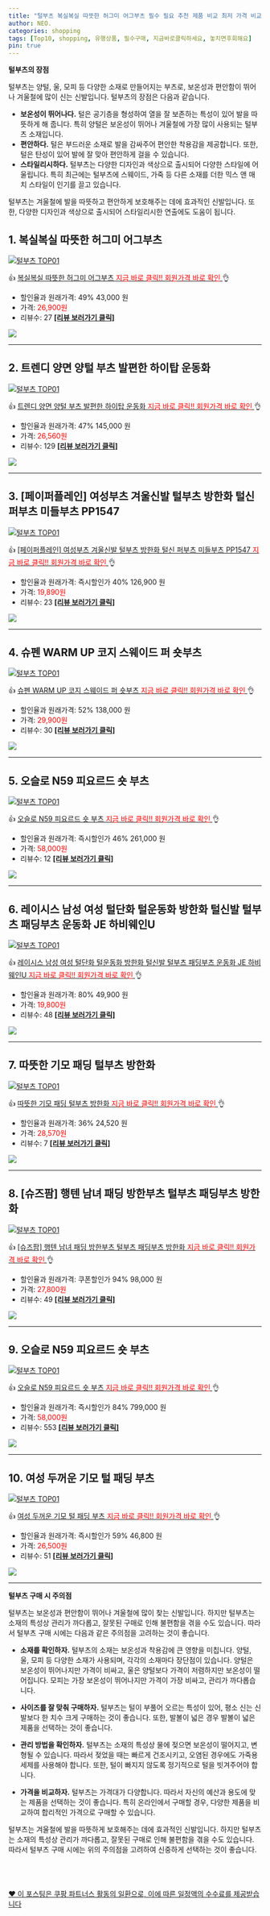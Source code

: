 ```yaml
---
title: "털부츠 복실복실 따뜻한 허그미 어그부츠 필수 필요 추천 제품 비교 최저 가격 비교 장점 구매 후기 구매평"
author: NEO.
categories: shopping
tags: [Top10, shopping, 유행상품, 필수구매, 지금바로클릭하세요, 놓치면후회해요]
pin: true
---
```

**털부츠의 장점**

털부츠는 양털, 울, 모피 등 다양한 소재로 만들어지는 부츠로, 보온성과 편안함이 뛰어나 겨울철에 많이 신는 신발입니다. 털부츠의 장점은 다음과 같습니다.

* **보온성이 뛰어나다.** 털은 공기층을 형성하여 열을 잘 보존하는 특성이 있어 발을 따뜻하게 해 줍니다. 특히 양털은 보온성이 뛰어나 겨울철에 가장 많이 사용되는 털부츠 소재입니다.
* **편안하다.** 털은 부드러운 소재로 발을 감싸주어 편안한 착용감을 제공합니다. 또한, 털은 탄성이 있어 발에 잘 맞아 편안하게 걸을 수 있습니다.
* **스타일리시하다.** 털부츠는 다양한 디자인과 색상으로 출시되어 다양한 스타일에 어울립니다. 특히 최근에는 털부츠에 스웨이드, 가죽 등 다른 소재를 더한 믹스 앤 매치 스타일이 인기를 끌고 있습니다.

털부츠는 겨울철에 발을 따뜻하고 편안하게 보호해주는 데에 효과적인 신발입니다. 또한, 다양한 디자인과 색상으로 출시되어 스타일리시한 연출에도 도움이 됩니다.

   

## 1. 복실복실 따뜻한 허그미 어그부츠

[![털부츠 TOP01](https://thumbnail6.coupangcdn.com/thumbnails/remote/490x490ex/image/vendor_inventory/a86a/3bed0761d1be65f215959edb41090c3765986d6f4b47a6f81b5074e39809.jpg)](https://link.coupang.com/re/AFFSDP?lptag=AF3617701&subid=GithubCoopas&pageKey=4703387029&traceid=V0-153&itemId=5926808530&vendorItemId=73224822856)


👍 [복실복실 따뜻한 허그미 어그부츠 <font color=red> 지금 바로 클릭!! 회원가격 바로 확인 </font> ](https://link.coupang.com/re/AFFSDP?lptag=AF3617701&subid=GithubCoopas&pageKey=4703387029&traceid=V0-153&itemId=5926808530&vendorItemId=73224822856) 👌 


- 할인율과 원래가격: 49%  43,000   원
- 가격: <span style='color:red'>26,900원</span>
- 리뷰수: 27  [**[리뷰 보러가기 클릭]**](https://link.coupang.com/re/AFFSDP?lptag=AF3617701&subid=GithubCoopas&pageKey=4703387029&traceid=V0-153&itemId=5926808530&vendorItemId=73224822856)

[![](/discount_price.png)](https://link.coupang.com/re/AFFSDP?lptag=AF3617701&subid=GithubCoopas&pageKey=4703387029&traceid=V0-153&itemId=5926808530&vendorItemId=73224822856)

---


   

## 2. 트렌디 양면 양털 부츠 발편한 하이탑 운동화

[![털부츠 TOP01](https://thumbnail10.coupangcdn.com/thumbnails/remote/490x490ex/image/vendor_inventory/d409/17729348d8f2367736a93750f3afe073abb43dfe771f4b2d8f1788b7d832.jpeg)](https://link.coupang.com/re/AFFSDP?lptag=AF3617701&subid=GithubCoopas&pageKey=7735992575&traceid=V0-153&itemId=20800789325&vendorItemId=87869871282)


👍 [트렌디 양면 양털 부츠 발편한 하이탑 운동화 <font color=red> 지금 바로 클릭!! 회원가격 바로 확인 </font> ](https://link.coupang.com/re/AFFSDP?lptag=AF3617701&subid=GithubCoopas&pageKey=7735992575&traceid=V0-153&itemId=20800789325&vendorItemId=87869871282) 👌 


- 할인율과 원래가격: 47%  145,000   원
- 가격: <span style='color:red'>26,560원</span>
- 리뷰수: 129  [**[리뷰 보러가기 클릭]**](https://link.coupang.com/re/AFFSDP?lptag=AF3617701&subid=GithubCoopas&pageKey=7735992575&traceid=V0-153&itemId=20800789325&vendorItemId=87869871282)

[![](/discount_price.png)](https://link.coupang.com/re/AFFSDP?lptag=AF3617701&subid=GithubCoopas&pageKey=7735992575&traceid=V0-153&itemId=20800789325&vendorItemId=87869871282)

---


   

## 3. [페이퍼플레인] 여성부츠 겨울신발 털부츠 방한화 털신 퍼부츠 미들부츠 PP1547

[![털부츠 TOP01](https://thumbnail10.coupangcdn.com/thumbnails/remote/490x490ex/image/vendor_inventory/6e94/59bf467da2455904f7190165ac5d09670252588f196f1db1a674af8eefc2.jpg)](https://link.coupang.com/re/AFFSDP?lptag=AF3617701&subid=GithubCoopas&pageKey=6943000864&traceid=V0-153&itemId=19154341128&vendorItemId=87360568220)


👍 [[페이퍼플레인] 여성부츠 겨울신발 털부츠 방한화 털신 퍼부츠 미들부츠 PP1547 <font color=red> 지금 바로 클릭!! 회원가격 바로 확인 </font> ](https://link.coupang.com/re/AFFSDP?lptag=AF3617701&subid=GithubCoopas&pageKey=6943000864&traceid=V0-153&itemId=19154341128&vendorItemId=87360568220) 👌 


- 할인율과 원래가격: 즉시할인가 40%  126,900   원
- 가격: <span style='color:red'>19,890원</span>
- 리뷰수: 23  [**[리뷰 보러가기 클릭]**](https://link.coupang.com/re/AFFSDP?lptag=AF3617701&subid=GithubCoopas&pageKey=6943000864&traceid=V0-153&itemId=19154341128&vendorItemId=87360568220)

[![](/discount_price.png)](https://link.coupang.com/re/AFFSDP?lptag=AF3617701&subid=GithubCoopas&pageKey=6943000864&traceid=V0-153&itemId=19154341128&vendorItemId=87360568220)

---


   

## 4. 슈펜 WARM UP 코지 스웨이드 퍼 숏부츠

[![털부츠 TOP01](https://thumbnail9.coupangcdn.com/thumbnails/remote/490x490ex/image/retail/images/2023/10/31/18/6/a84787a2-828a-4ce0-ae89-7a697d81bced.jpg)](https://link.coupang.com/re/AFFSDP?lptag=AF3617701&subid=GithubCoopas&pageKey=7687959859&traceid=V0-153&itemId=20551186119&vendorItemId=87627330347)


👍 [슈펜 WARM UP 코지 스웨이드 퍼 숏부츠 <font color=red> 지금 바로 클릭!! 회원가격 바로 확인 </font> ](https://link.coupang.com/re/AFFSDP?lptag=AF3617701&subid=GithubCoopas&pageKey=7687959859&traceid=V0-153&itemId=20551186119&vendorItemId=87627330347) 👌 


- 할인율과 원래가격: 52%  138,000   원
- 가격: <span style='color:red'>29,900원</span>
- 리뷰수: 30  [**[리뷰 보러가기 클릭]**](https://link.coupang.com/re/AFFSDP?lptag=AF3617701&subid=GithubCoopas&pageKey=7687959859&traceid=V0-153&itemId=20551186119&vendorItemId=87627330347)

[![](/discount_price.png)](https://link.coupang.com/re/AFFSDP?lptag=AF3617701&subid=GithubCoopas&pageKey=7687959859&traceid=V0-153&itemId=20551186119&vendorItemId=87627330347)

---


   

## 5. 오슬로 N59 피요르드 숏 부츠

[![털부츠 TOP01](https://thumbnail10.coupangcdn.com/thumbnails/remote/490x490ex/image/vendor_inventory/5dd1/72237c7f8ef1e9bc6f097e8863754ae374713ade5ad60e97d3fe53ae4f53.jpg)](https://link.coupang.com/re/AFFSDP?lptag=AF3617701&subid=GithubCoopas&pageKey=7684660051&traceid=V0-153&itemId=20533601669&vendorItemId=87831511074)


👍 [오슬로 N59 피요르드 숏 부츠 <font color=red> 지금 바로 클릭!! 회원가격 바로 확인 </font> ](https://link.coupang.com/re/AFFSDP?lptag=AF3617701&subid=GithubCoopas&pageKey=7684660051&traceid=V0-153&itemId=20533601669&vendorItemId=87831511074) 👌 


- 할인율과 원래가격: 즉시할인가 46%  261,000   원
- 가격: <span style='color:red'>58,000원</span>
- 리뷰수: 12  [**[리뷰 보러가기 클릭]**](https://link.coupang.com/re/AFFSDP?lptag=AF3617701&subid=GithubCoopas&pageKey=7684660051&traceid=V0-153&itemId=20533601669&vendorItemId=87831511074)

[![](/discount_price.png)](https://link.coupang.com/re/AFFSDP?lptag=AF3617701&subid=GithubCoopas&pageKey=7684660051&traceid=V0-153&itemId=20533601669&vendorItemId=87831511074)

---


   

## 6. 레이시스 남성 여성 털단화 털운동화 방한화 털신발 털부츠 패딩부츠 운동화 JE 하비웨인U

[![털부츠 TOP01](https://thumbnail6.coupangcdn.com/thumbnails/remote/490x490ex/image/vendor_inventory/c33d/6df8d74d18c9ce040d372fd918ebd3e30ea899efdf19ab64b3bc2351e8dd.jpg)](https://link.coupang.com/re/AFFSDP?lptag=AF3617701&subid=GithubCoopas&pageKey=6092716170&traceid=V0-153&itemId=11368730090&vendorItemId=87403949244)


👍 [레이시스 남성 여성 털단화 털운동화 방한화 털신발 털부츠 패딩부츠 운동화 JE 하비웨인U <font color=red> 지금 바로 클릭!! 회원가격 바로 확인 </font> ](https://link.coupang.com/re/AFFSDP?lptag=AF3617701&subid=GithubCoopas&pageKey=6092716170&traceid=V0-153&itemId=11368730090&vendorItemId=87403949244) 👌 


- 할인율과 원래가격: 80%  49,900   원
- 가격: <span style='color:red'>19,800원</span>
- 리뷰수: 48  [**[리뷰 보러가기 클릭]**](https://link.coupang.com/re/AFFSDP?lptag=AF3617701&subid=GithubCoopas&pageKey=6092716170&traceid=V0-153&itemId=11368730090&vendorItemId=87403949244)

[![](/discount_price.png)](https://link.coupang.com/re/AFFSDP?lptag=AF3617701&subid=GithubCoopas&pageKey=6092716170&traceid=V0-153&itemId=11368730090&vendorItemId=87403949244)

---


   

## 7. 따뜻한 기모 패딩 털부츠 방한화

[![털부츠 TOP01](https://thumbnail10.coupangcdn.com/thumbnails/remote/490x490ex/image/vendor_inventory/3ace/6f3e679918510b418ae589789c6557a63c741a1ae87bfa01360324695d99.jpeg)](https://link.coupang.com/re/AFFSDP?lptag=AF3617701&subid=GithubCoopas&pageKey=7716651750&traceid=V0-153&itemId=20698296145&vendorItemId=87892311009)


👍 [따뜻한 기모 패딩 털부츠 방한화 <font color=red> 지금 바로 클릭!! 회원가격 바로 확인 </font> ](https://link.coupang.com/re/AFFSDP?lptag=AF3617701&subid=GithubCoopas&pageKey=7716651750&traceid=V0-153&itemId=20698296145&vendorItemId=87892311009) 👌 


- 할인율과 원래가격: 36%  24,520   원
- 가격: <span style='color:red'>28,570원</span>
- 리뷰수: 7  [**[리뷰 보러가기 클릭]**](https://link.coupang.com/re/AFFSDP?lptag=AF3617701&subid=GithubCoopas&pageKey=7716651750&traceid=V0-153&itemId=20698296145&vendorItemId=87892311009)

[![](/discount_price.png)](https://link.coupang.com/re/AFFSDP?lptag=AF3617701&subid=GithubCoopas&pageKey=7716651750&traceid=V0-153&itemId=20698296145&vendorItemId=87892311009)

---


   

## 8. [슈즈팜] 행텐 남녀 패딩 방한부츠 털부츠 패딩부츠 방한화

[![털부츠 TOP01](https://thumbnail10.coupangcdn.com/thumbnails/remote/490x490ex/image/vendor_inventory/eb5e/e23962ba4b31bdf8a27d5000ab727503ce0d0f588b640ed2e00b2138e3fb.jpg)](https://link.coupang.com/re/AFFSDP?lptag=AF3617701&subid=GithubCoopas&pageKey=6168712009&traceid=V0-153&itemId=12026217492&vendorItemId=79298515565)


👍 [[슈즈팜] 행텐 남녀 패딩 방한부츠 털부츠 패딩부츠 방한화 <font color=red> 지금 바로 클릭!! 회원가격 바로 확인 </font> ](https://link.coupang.com/re/AFFSDP?lptag=AF3617701&subid=GithubCoopas&pageKey=6168712009&traceid=V0-153&itemId=12026217492&vendorItemId=79298515565) 👌 


- 할인율과 원래가격: 쿠폰할인가 94%  98,000   원
- 가격: <span style='color:red'>27,800원</span>
- 리뷰수: 49  [**[리뷰 보러가기 클릭]**](https://link.coupang.com/re/AFFSDP?lptag=AF3617701&subid=GithubCoopas&pageKey=6168712009&traceid=V0-153&itemId=12026217492&vendorItemId=79298515565)

[![](/discount_price.png)](https://link.coupang.com/re/AFFSDP?lptag=AF3617701&subid=GithubCoopas&pageKey=6168712009&traceid=V0-153&itemId=12026217492&vendorItemId=79298515565)

---


   

## 9. 오슬로 N59 피요르드 숏 부츠

[![털부츠 TOP01](https://thumbnail10.coupangcdn.com/thumbnails/remote/490x490ex/image/vendor_inventory/2e1a/b1328d06d6299c039dc69fed1f090a2900718f258cc50f6292b5454597b5.jpg)](https://link.coupang.com/re/AFFSDP?lptag=AF3617701&subid=GithubCoopas&pageKey=7684660051&traceid=V0-153&itemId=20533601674&vendorItemId=87831510941)


👍 [오슬로 N59 피요르드 숏 부츠 <font color=red> 지금 바로 클릭!! 회원가격 바로 확인 </font> ](https://link.coupang.com/re/AFFSDP?lptag=AF3617701&subid=GithubCoopas&pageKey=7684660051&traceid=V0-153&itemId=20533601674&vendorItemId=87831510941) 👌 


- 할인율과 원래가격: 즉시할인가 84%  799,000   원
- 가격: <span style='color:red'>58,000원</span>
- 리뷰수: 553  [**[리뷰 보러가기 클릭]**](https://link.coupang.com/re/AFFSDP?lptag=AF3617701&subid=GithubCoopas&pageKey=7684660051&traceid=V0-153&itemId=20533601674&vendorItemId=87831510941)

[![](/discount_price.png)](https://link.coupang.com/re/AFFSDP?lptag=AF3617701&subid=GithubCoopas&pageKey=7684660051&traceid=V0-153&itemId=20533601674&vendorItemId=87831510941)

---


   

## 10. 여성 두꺼운 기모 털 패딩 부츠

[![털부츠 TOP01](https://thumbnail8.coupangcdn.com/thumbnails/remote/490x490ex/image/vendor_inventory/7932/ef94de647cccb518efe1a463771343399a435cf73254de6b94a8fc540ccd.jpeg)](https://link.coupang.com/re/AFFSDP?lptag=AF3617701&subid=GithubCoopas&pageKey=7759478216&traceid=V0-153&itemId=20921624187&vendorItemId=87988466884)


👍 [여성 두꺼운 기모 털 패딩 부츠 <font color=red> 지금 바로 클릭!! 회원가격 바로 확인 </font> ](https://link.coupang.com/re/AFFSDP?lptag=AF3617701&subid=GithubCoopas&pageKey=7759478216&traceid=V0-153&itemId=20921624187&vendorItemId=87988466884) 👌 


- 할인율과 원래가격: 즉시할인가 59%  46,800   원
- 가격: <span style='color:red'>26,500원</span>
- 리뷰수: 51  [**[리뷰 보러가기 클릭]**](https://link.coupang.com/re/AFFSDP?lptag=AF3617701&subid=GithubCoopas&pageKey=7759478216&traceid=V0-153&itemId=20921624187&vendorItemId=87988466884)

[![](/discount_price.png)](https://link.coupang.com/re/AFFSDP?lptag=AF3617701&subid=GithubCoopas&pageKey=7759478216&traceid=V0-153&itemId=20921624187&vendorItemId=87988466884)

---
**털부츠 구매 시 주의점**

털부츠는 보온성과 편안함이 뛰어나 겨울철에 많이 찾는 신발입니다. 하지만 털부츠는 소재의 특성상 관리가 까다롭고, 잘못된 구매로 인해 불편함을 겪을 수도 있습니다. 따라서 털부츠 구매 시에는 다음과 같은 주의점을 고려하는 것이 좋습니다.

* **소재를 확인하자.** 털부츠의 소재는 보온성과 착용감에 큰 영향을 미칩니다. 양털, 울, 모피 등 다양한 소재가 사용되며, 각각의 소재마다 장단점이 있습니다. 양털은 보온성이 뛰어나지만 가격이 비싸고, 울은 양털보다 가격이 저렴하지만 보온성이 떨어집니다. 모피는 가장 보온성이 뛰어나지만 가격이 가장 비싸고, 관리가 까다롭습니다.

* **사이즈를 잘 맞춰 구매하자.** 털부츠는 털이 부풀어 오르는 특성이 있어, 평소 신는 신발보다 한 치수 크게 구매하는 것이 좋습니다. 또한, 발볼이 넓은 경우 발볼이 넓은 제품을 선택하는 것이 좋습니다.

* **관리 방법을 확인하자.** 털부츠는 소재의 특성상 물에 젖으면 보온성이 떨어지고, 변형될 수 있습니다. 따라서 젖었을 때는 빠르게 건조시키고, 오염된 경우에도 가죽용 세제를 사용해야 합니다. 또한, 털이 빠지지 않도록 정기적으로 털을 빗겨주어야 합니다.

* **가격을 비교하자.** 털부츠는 가격대가 다양합니다. 따라서 자신의 예산과 용도에 맞는 제품을 선택하는 것이 좋습니다. 특히 온라인에서 구매할 경우, 다양한 제품을 비교하여 합리적인 가격으로 구매할 수 있습니다.

털부츠는 겨울철에 발을 따뜻하게 보호해주는 데에 효과적인 신발입니다. 하지만 털부츠는 소재의 특성상 관리가 까다롭고, 잘못된 구매로 인해 불편함을 겪을 수도 있습니다. 따라서 털부츠 구매 시에는 위의 주의점을 고려하여 신중하게 선택하는 것이 좋습니다.<br><br><br><br><br> [ ❤  이 포스팅은 쿠팡 파트너스 활동의 일환으로, 이에 따른 일정액의 수수료를 제공받습니다](https://link.coupang.com/a/bcEFyh)